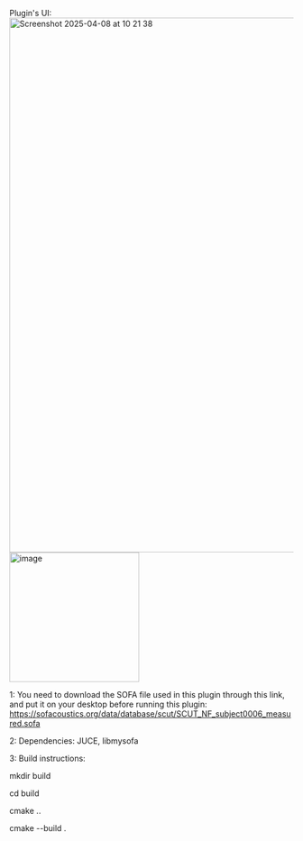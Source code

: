 Plugin's UI:
<img width="949" alt="Screenshot 2025-04-08 at 10 21 38" src="https://github.com/user-attachments/assets/23be1072-627d-4742-ab91-2fa005ffeda6" />
<img width="230" alt="image" src="https://github.com/user-attachments/assets/5371cc61-1bf8-4d74-beb3-3b17c68b2132" />

1: You need to download the SOFA file used in this plugin through this link, and put it on your desktop before running this plugin:
https://sofacoustics.org/data/database/scut/SCUT_NF_subject0006_measured.sofa

2: Dependencies: JUCE, libmysofa

3: Build instructions: 

mkdir build

cd build

cmake ..

cmake --build .
